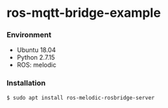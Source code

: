 # ros-mqtt-bridge-example

### Environment

- Ubuntu 18.04
- Python 2.7.15
- ROS: melodic

### Installation

  ```bash
  $ sudo apt install ros-melodic-rosbridge-server
  ```
